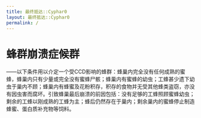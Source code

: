 ```yaml
---
title: 最终抵达::Cyphar0
layout: 最终抵达::Cyphar0
permalink: /
---
```


# 蜂群崩溃症候群

——以下条件用以介定一个受CCD影响的蜂群：蜂巢内完全没有任何成熟的蜜蜂，蜂巢内只有少量或完全没有蜜蜂尸骸；蜂巢内有蜜蜂的幼虫；工蜂甚少遗下幼虫于巢内不顾；蜂巢内有蜂蜜及花粉积存，积存的食物并无受其他蜂类盗窃，亦没有因虫害而腐坏。引致蜂巢最后崩溃的前因包括：没有足够的工蜂照顾蜜蜂幼虫；剩余的工蜂以刚成熟的工蜂为主；蜂后仍然存在于巢内；剩余巢内的蜜蜂停止制造蜂蜜、蛋白质补充物等饲料。
